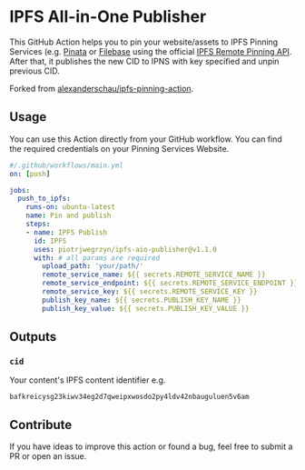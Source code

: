 # IPFS All-in-One Publisher

This GitHub Action helps you to pin your website/assets to IPFS Pinning Services (e.g. [Pinata](https://pinata.cloud/documentation#PinningServicesAPI) or [Filebase](https://docs.filebase.com/api-documentation/ipfs-pinning-service-api) using the official [IPFS Remote Pinning API](https://ipfs.github.io/pinning-services-api-spec/). After that, it publishes the new CID to IPNS with key specified and unpin previous CID.

Forked from [alexanderschau/ipfs-pinning-action](https://github.com/alexanderschau/ipfs-pinning-action).

## Usage
You can use this Action directly from your GitHub workflow. You can find the required credentials on your Pinning Services Website.

```yaml
#/.github/workflows/main.yml
on: [push]

jobs:
  push_to_ipfs:
    runs-on: ubuntu-latest
    name: Pin and publish
    steps:
    - name: IPFS Publish
      id: IPFS
      uses: piotrjwegrzyn/ipfs-aio-publisher@v1.1.0
      with: # all params are required
        upload_path: 'your/path/'
        remote_service_name: ${{ secrets.REMOTE_SERVICE_NAME }}
        remote_service_endpoint: ${{ secrets.REMOTE_SERVICE_ENDPOINT }}
        remote_service_key: ${{ secrets.REMOTE_SERVICE_KEY }}
        publish_key_name: ${{ secrets.PUBLISH_KEY_NAME }}
        publish_key_value: ${{ secrets.PUBLISH_KEY_VALUE }}
```

## Outputs
### `cid`
Your content's IPFS content identifier e.g.

`bafkreicysg23kiwv34eg2d7qweipxwosdo2py4ldv42nbauguluen5v6am`

## Contribute
If you have ideas to improve this action or found a bug, feel free to submit a PR or open an issue.
